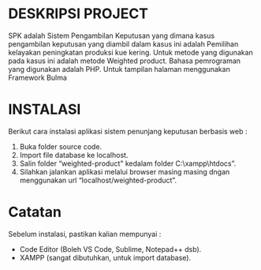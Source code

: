 # DESKRIPSI PROJECT
SPK adalah Sistem Pengambilan Keputusan yang dimana kasus pengambilan keputusan yang diambil dalam kasus ini adalah Pemilihan kelayakan peningkatan produksi kue kering. Untuk metode yang digunakan pada kasus ini adalah metode Weighted product.
Bahasa pemrograman yang digunakan adalah PHP. Untuk tampilan halaman menggunakan Framework Bulma
# INSTALASI
Berikut cara instalasi aplikasi sistem penunjang keputusan berbasis web :
1. Buka folder source code.
2. Import file database ke localhost.
3. Salin folder “weighted-product" kedalam folder C:\xampp\htdocs”.
4. Silahkan jalankan aplikasi melalui browser masing masing dngan menggunakan url “localhost/weighted-product”.
# Catatan
Sebelum instalasi, pastikan kalian mempunyai :
* Code Editor (Boleh VS Code, Sublime, Notepad++ dsb).
* XAMPP (sangat dibutuhkan, untuk import database).
